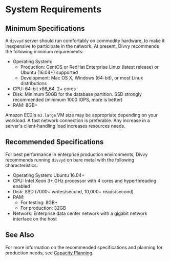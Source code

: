 # System Requirements

## Minimum Specifications

A `divvyd` server should run comfortably on commodity hardware, to make it inexpensive to participate in the network. At present, Divvy recommends the following minimum requirements:

- Operating System:
    - Production: CentOS or RedHat Enterprise Linux (latest release) or Ubuntu (16.04+) supported
    - Development: Mac OS X, Windows (64-bit), or most Linux distributions
- CPU: 64-bit x86_64, 2+ cores
- Disk: Minimum 50GB for the database partition. SSD strongly recommended (minimum 1000 IOPS, more is better)
- RAM: 8GB+

Amazon EC2's `m3.large` VM size may be appropriate depending on your workload. A fast network connection is preferable. Any increase in a server's client-handling load increases resources needs.

## Recommended Specifications

For best performance in enterprise production environments, Divvy recommends running `divvyd` on bare metal with the following characteristics:

- Operating System: Ubuntu 16.04+
- CPU: Intel Xeon 3+ GHz processor with 4 cores and hyperthreading enabled
- Disk: SSD (7000+ writes/second, 10,000+ reads/second)
- RAM:
  	- For testing: 8GB+
  	- For production: 32GB
- Network: Enterprise data center network with a gigabit network interface on the host

## See Also

For more information on the recommended specifications and planning for production needs, see [Capacity Planning](capacity-planning.html).
